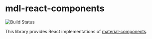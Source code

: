 # mdl-react-components

![Build Status](https://travis-ci.org/mitodl/mdl-react-components.svg?branch=master)

This library provides React implementations of [material-components](https://github.com/material-components/material-components-web).

